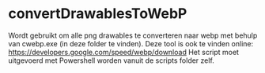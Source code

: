 # convertDrawablesToWebP

Wordt gebruikt om alle png drawables te converteren naar webp met behulp van cwebp.exe (in deze folder te vinden).
Deze tool is ook te vinden online: https://developers.google.com/speed/webp/download
Het script moet uitgevoerd met Powershell worden vanuit de scripts folder zelf.

